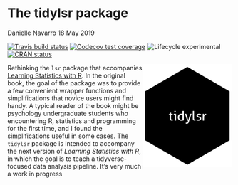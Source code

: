 The tidylsr package
================
Danielle Navarro
18 May 2019

[![Travis build
status](https://travis-ci.org/djnavarro/tidylsr.svg?branch=master)](https://travis-ci.org/djnavarro/tidylsr)
[![Codecov test
coverage](https://codecov.io/gh/djnavarro/tidylsr/branch/master/graph/badge.svg)](https://codecov.io/gh/djnavarro/tidylsr?branch=master)
![Lifecycle
experimental](https://img.shields.io/badge/lifecycle-experimental-orange.svg)
[![CRAN
status](https://www.r-pkg.org/badges/version/tidylsr)](https://cran.r-project.org/package=tidylsr)

<img src = "./other/tidylsr.png" width = "200px" style = "float:right">

Rethinking the `lsr` package that accompanies [Learning Statistics with
R](https://learningstatisticswithr.com). In the original book, the goal
of the package was to provide a few convenient wrapper functions and
simplifications that novice users might find handy. A typical reader of
the book might be psychology undergraduate students who encountering R,
statistics and programming for the first time, and I found the
simplifications useful in some cases. The `tidylsr` package is intended
to accompany the next version of *Learning Statistics with R*, in which
the goal is to teach a tidyverse-focused data analysis pipeline. It’s
very much a work in progress
